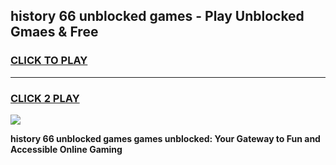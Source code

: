 
## history 66 unblocked games - Play Unblocked Gmaes & Free
<h3>
<a href="https://premium.freeplayer.one?title=history_66_unblocked_games&ref=19F">CLICK TO PLAY</a></h3>
<hr>

<h3>
<a href="https://premium.freeplayer.one?title=history_66_unblocked_games&ref=19F">CLICK 2 PLAY</a>
  
</h3>

<a href="https://premium.freeplayer.one?title=history_66_unblocked_games&ref=19F/"><img src="https://clearcache.store/games.png"></a>


**history 66 unblocked games games unblocked: Your Gateway to Fun and Accessible Online Gaming**
